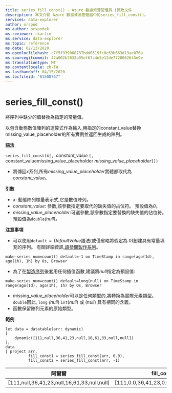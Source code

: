 ```yaml
---
title: series_fill_const() - Azure 數據資源管理員 |微軟文件
description: 本文介紹 Azure 數據資源管理器中的series_fill_const()。
services: data-explorer
author: orspod
ms.author: orspodek
ms.reviewer: rkarlin
ms.service: data-explorer
ms.topic: reference
ms.date: 02/13/2020
ms.openlocfilehash: c7f5f939068737bdd6519fc0c63b663d19ae076a
ms.sourcegitcommit: 47a002b7032a05ef67c4e5e12de7720062645e9e
ms.translationtype: MT
ms.contentlocale: zh-TW
ms.lasthandoff: 04/15/2020
ms.locfileid: "81508767"
---
```

# <a name="series_fill_const"></a>series_fill_const()

將序列中缺少的值替換為指定的常量值。

以包含動態數值陣列的運算式作為輸入,用指定的constant_value替換missing_value_placeholder的所有實例並返回生成的陣列。

**語法**

`series_fill_const(`*x*`[, `*constant_value* `[,` constant_valuemissing_value_placeholder *missing_value_placeholder*`]])`
* 將傳回*x*系列,所有*missing_value_placeholder*實體都取代為*constant_value*。

**引數**

* *x*: 動態陣列標量表示式,它是數值陣列。
* *constant_value*: 參數,該參數指定要取代的缺失值的占位符。 預設值為*0*。 
* *missing_value_placeholder*:可選參數,該參數指定要替換的缺失值的佔位符。 預設值為`double`*(null)。*

**注意事項**
* 可以使用`default = `*DefaultValue*語法(或僅省略將假定為 0)創建具有常量填充的序列。 有關詳細資訊[,請參閱製作系列](make-seriesoperator.md)。

```kusto
make-series num=count() default=-1 on TimeStamp in range(ago(1d), ago(1h), 1h) by Os, Browser
```
  
* 為了在[製造序列](make-seriesoperator.md)後套用任何插值函數,建議將*null*指定為預設值: 

```kusto
make-series num=count() default=long(null) on TimeStamp in range(ago(1d), ago(1h), 1h) by Os, Browser
```
  
* *missing_value_placeholder*可以是任何類型的,將轉換為實際元素類型。 `double`因此, `long` *(null*) `int`(*null*) 或 (*null*) 具有相同的含義。
* 函數保留陣列元素的原始類型。 

**範例**

```kusto
let data = datatable(arr: dynamic)
[
    dynamic([111,null,36,41,23,null,16,61,33,null,null])   
];
data 
| project arr, 
          fill_const1 = series_fill_const(arr, 0.0),
          fill_const2 = series_fill_const(arr, -1)  
```

|阿爾爾|fill_const1|fill_const2|
|---|---|---|
|[111,null,36,41,23,null,16,61,33,null,null]|[111,0.0,36,41,23,0.0,16,61,33,0.0,0.0]|[111,-1,36,41,23,-1,16,61,33,-1,-1]|